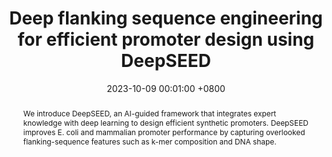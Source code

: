 ---
title:          "Deep flanking sequence engineering for efficient promoter design using DeepSEED"
date:           2023-10-09 00:01:00 +0800
selected:       false
pub:            "Nature Communications"
# pub_pre:        "Submitted to "
# pub_post:       'Under review.'
pub_last:       ' <span class="badge badge-pill badge-publication badge-success">Editor highlights</span>'
pub_date:       "2023"
abstract: >-
  We introduce DeepSEED, an AI-guided framework that integrates expert knowledge with deep learning to design efficient synthetic promoters. DeepSEED improves E. coli and mammalian promoter performance by capturing overlooked flanking-sequence features such as k-mer composition and DNA shape.
cover:          /assets/images/covers/deepseed.png
authors:
  - Pengcheng Zhang*
  - Haochen Wang*
  - Hanwen Xu*
  - Lei Wei
  - Liyang Liu
  - Zhirui Hu
  - Xiaowo Wang
links:
  Code: https://github.com/WangLabTHU/deepseed
  Media Coverage (新浪科技): https://finance.sina.com.cn/tech/roll/2023-10-14/doc-imzracem9864158.shtml
---